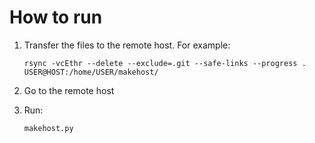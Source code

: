 # How to run

1. Transfer the files to the remote host. For example:

   ```
   rsync -vcEthr --delete --exclude=.git --safe-links --progress . USER@HOST:/home/USER/makehost/
   ```

2. Go to the remote host
3. Run:

   ```
   makehost.py
   ```
